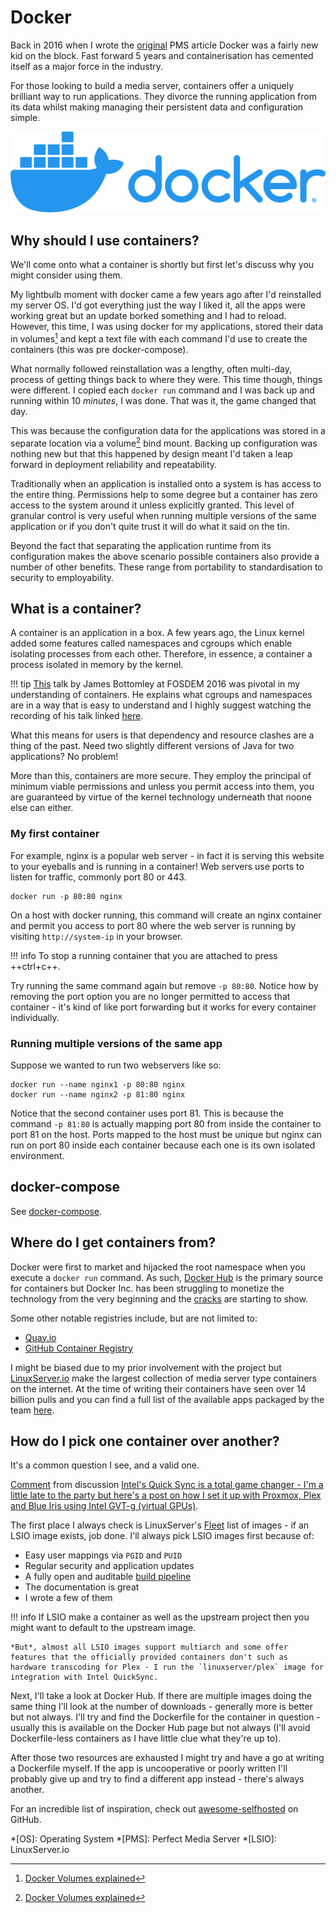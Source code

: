 # Docker

Back in 2016 when I wrote the [original](https://blog.linuxserver.io/2016/02/02/the-perfect-media-server-2016/) PMS article Docker was a fairly new kid on the block. Fast forward 5 years and containerisation has cemented itself as a major force in the industry.

For those looking to build a media server, containers offer a uniquely brilliant way to run applications. They divorce the running application from its data whilst making managing their persistent data and configuration simple.

![docker-log](../images/docker-logo-horizontal.png)

## Why should I use containers?

We'll come onto what a container is shortly but first let's discuss why you might consider using them.

My lightbulb moment with docker came a few years ago after I'd reinstalled my server OS. I'd got everything just the way I liked it, all the apps were working great but an update borked something and I had to reload. However, this time, I was using docker for my applications, stored their data in volumes[^1] and kept a text file with each command I'd use to create the containers (this was pre docker-compose).

What normally followed reinstallation was a lengthy, often multi-day, process of getting things back to where they were. This time though, things were different. I copied each `docker run` command and I was back up and running within 10 *minutes*, I was done. That was it, the game changed that day.

This was because the configuration data for the applications was stored in a separate location via a volume[^1] bind mount. Backing up configuration was nothing new but that this happened by design meant I'd taken a leap forward in deployment reliability and repeatability.

Traditionally when an application is installed onto a system is has access to the entire thing. Permissions help to some degree but a container has zero access to the system around it unless explicitly granted. This level of granular control is very useful when running multiple versions of the same application or if you don't quite trust it will do what it said on the tin.

Beyond the fact that separating the application runtime from its configuration makes the above scenario possible containers also provide a number of other benefits. These range from portability to standardisation to security to employability.

## What is a container?

A container is an application in a box. A few years ago, the Linux kernel added some features called namespaces and cgroups which enable isolating processes from each other. Therefore, in essence, a container a process isolated in memory by the kernel.

!!! tip
    [This](https://archive.fosdem.org/2016/schedule/event/namespaces_and_cgroups/) talk by James Bottomley at FOSDEM 2016 was pivotal in my understanding of containers. He explains what cgroups and namespaces are in a way that is easy to understand and I highly suggest watching the recording of his talk linked [here](https://archive.fosdem.org/2016/schedule/event/namespaces_and_cgroups/).

What this means for users is that dependency and resource clashes are a thing of the past. Need two slightly different versions of Java for two applications? No problem!

More than this, containers are more secure. They employ the principal of minimum viable permissions and unless you permit access into them, you are guaranteed by virtue of the kernel technology underneath that noone else can either. 

### My first container

For example, nginx is a popular web server - in fact it is serving this website to your eyeballs and is running in a container! Web servers use ports to listen for traffic, commonly port 80 or 443.

    docker run -p 80:80 nginx

On a host with docker running, this command will create an nginx container and permit you access to port 80 where the web server is running by visiting `http://system-ip` in your browser.

!!! info
    To stop a running container that you are attached to press ++ctrl+c++.

Try running the same command again but remove `-p 80:80`. Notice how by removing the port option you are no longer permitted to access that container - it's kind of like port forwarding but it works for every container individually.

### Running multiple versions of the same app

Suppose we wanted to run two webservers like so:

    docker run --name nginx1 -p 80:80 nginx
    docker run --name nginx2 -p 81:80 nginx

Notice that the second container uses port 81. This is because the command `-p 81:80` is actually mapping port 80 from inside the container to port 81 on the host. Ports mapped to the host must be unique but nginx can run on port 80 inside each container because each one is its own isolated environment.

## docker-compose

See [docker-compose](docker-compose.md).

## Where do I get containers from?

Docker were first to market and hijacked the root namespace when you execute a `docker run` command. As such, [Docker Hub](https://hub.docker.com/) is the primary source for containers but Docker Inc. has been struggling to monetize the technology from the very beginning and the [cracks](https://www.docker.com/blog/what-you-need-to-know-about-upcoming-docker-hub-rate-limiting/) are starting to show.

Some other notable registries include, but are not limited to:

* [Quay.io](https://quay.io/)
* [GitHub Container Registry](https://github.com/features/packages)

I might be biased due to my prior involvement with the project but [LinuxServer.io](https://linuxserver.io) make the largest collection of media server type containers on the internet. At the time of writing their containers have seen over 14 billion pulls and you can find a full list of the available apps packaged by the team [here](https://fleet.linuxserver.io/).

## How do I pick one container over another?

It's a common question I see, and a valid one.

<div class="reddit-embed" data-embed-media="www.redditmedia.com" data-embed-parent="false" data-embed-live="false" data-embed-uuid="ab15371c-d825-4747-ab1b-1451c2d8b65e" data-embed-created="2020-12-28T01:30:18.316Z"><a href="https://www.reddit.com/r/selfhosted/comments/kece3p/intels_quick_sync_is_a_total_game_changer_im_a/gg4oerh/">Comment</a> from discussion <a href="https://www.reddit.com/r/selfhosted/comments/kece3p/intels_quick_sync_is_a_total_game_changer_im_a/">Intel&#x27;s Quick Sync is a total game changer - I&#x27;m a little late to the party but here&#x27;s a post on how I set it up with Proxmox, Plex and Blue Iris using Intel GVT-g (virtual GPUs)</a>.</div><script async src="https://www.redditstatic.com/comment-embed.js"></script>

The first place I always check is LinuxServer's [Fleet](https://fleet.linuxserver.io/) list of images - if an LSIO image exists, job done. I'll always pick LSIO images first because of:

* Easy user mappings via `PGID` and `PUID`
* Regular security and application updates
* A fully open and auditable [build pipeline](https://ci.linuxserver.io)
* The documentation is great
* I wrote a few of them

!!! info
    If LSIO make a container as well as the upstream project then you might want to default to the upstream image. 
    
    *But*, almost all LSIO images support multiarch and some offer features that the officially provided containers don't such as hardware transcoding for Plex - I run the `linuxserver/plex` image for integration with Intel QuickSync.

Next, I'll take a look at Docker Hub. If there are multiple images doing the same thing I'll look at the number of downloads - generally more is better but not always. I'll try and find the Dockerfile for the container in question - usually this is available on the Docker Hub page but not always (I'll avoid Dockerfile-less containers as I have little clue what they're up to).

After those two resources are exhausted I might try and have a go at writing a Dockerfile myself. If the app is uncooperative or poorly written I'll probably give up and try to find a different app instead - there's always another.

For an incredible list of inspiration, check out [awesome-selfhosted](https://github.com/awesome-selfhosted/awesome-selfhosted) on GitHub.

*[OS]: Operating System
*[PMS]: Perfect Media Server
*[LSIO]: LinuxServer.io

[^1]: [Docker Volumes explained](https://docs.docker.com/storage/volumes/)